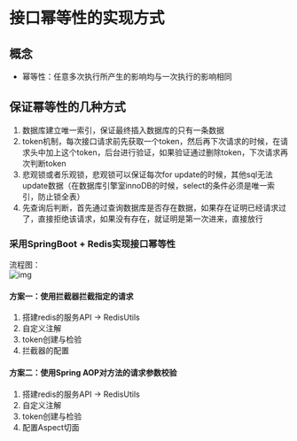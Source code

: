 # 接口幂等性的实现方式

## 概念
* 幂等性：任意多次执行所产生的影响均与一次执行的影响相同

## 保证幂等性的几种方式
1. 数据库建立唯一索引，保证最终插入数据库的只有一条数据
2. token机制，每次接口请求前先获取一个token，然后再下次请求的时候，在请求头中加上这个token，后台进行验证，如果验证通过删除token，下次请求再次判断token
3. 悲观锁或者乐观锁，悲观锁可以保证每次for update的时候，其他sql无法update数据（在数据库引擎室innoDB的时候，select的条件必须是唯一索引，防止锁全表）
4. 先查询后判断，首先通过查询数据库是否存在数据，如果存在证明已经请求过了，直接拒绝该请求，如果没有存在，就证明是第一次进来，直接放行

### 采用SpringBoot + Redis实现接口幂等性
流程图：  
![img](https://schematic-diagram-1301192342.cos.ap-guangzhou.myqcloud.com/redis%E5%AE%9E%E7%8E%B0%E6%8E%A5%E5%8F%A3%E5%B9%82%E7%AD%89%E6%80%A7%E6%B5%81%E7%A8%8B%E5%9B%BE.png)
#### 方案一：使用拦截器拦截指定的请求
1. 搭建redis的服务API -> RedisUtils
2. 自定义注解
3. token创建与检验
4. 拦截器的配置

#### 方案二：使用Spring AOP对方法的请求参数校验
1. 搭建redis的服务API -> RedisUtils
2. 自定义注解
3. token创建与检验
4. 配置Aspect切面